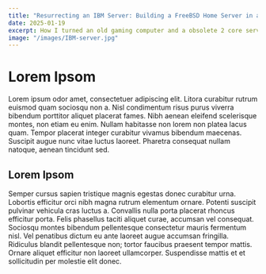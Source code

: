 ```yaml
---
title: "Resurrecting an IBM Server: Building a FreeBSD Home Server in a Vintage x3200 M2"
date: 2025-01-19
excerpt: How I turned an old gaming computer and a obsolete 2 core server into a FreeBSD based do it all home server.
image: "/images/IBM-server.jpg"
---
```


# Lorem Ipsom 

Lorem ipsum odor amet, consectetuer adipiscing elit. Litora curabitur rutrum euismod quam sociosqu non a. Nisl condimentum risus purus viverra bibendum porttitor aliquet placerat fames. Nibh aenean eleifend scelerisque montes, non etiam eu enim. Nullam habitasse non lorem non platea lacus quam. Tempor placerat integer curabitur vivamus bibendum maecenas. Suscipit augue nunc vitae luctus laoreet. Pharetra consequat nullam natoque, aenean tincidunt sed.

## Lorem Ipsom 

Semper cursus sapien tristique magnis egestas donec curabitur urna. Lobortis efficitur orci nibh magna rutrum elementum ornare. Potenti suscipit pulvinar vehicula cras luctus a. Convallis nulla porta placerat rhoncus efficitur porta. Felis phasellus taciti aliquet curae, accumsan vel consequat. Sociosqu montes bibendum pellentesque consectetur mauris fermentum nisl. Vel penatibus dictum eu ante laoreet augue accumsan fringilla. Ridiculus blandit pellentesque non; tortor faucibus praesent tempor mattis. Ornare aliquet efficitur non laoreet ullamcorper. Suspendisse mattis et et sollicitudin per molestie elit donec.